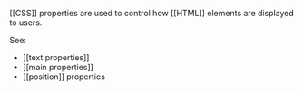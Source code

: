 [[CSS]] properties are used to control how [[HTML]] elements are displayed to users.

See:
- [[text properties]]
- [[main properties]]
- [[position]] properties
